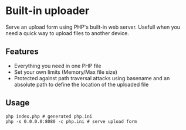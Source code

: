 # Built-in uploader
Serve an upload form using PHP's built-in web server. Usefull when you need a quick way to upload files to another device.

## Features
- Everything you need in one PHP file
- Set your own limits (Memory/Max file size)
- Protected against path traversal attacks using basename and an absolute path to define the location of the uploaded file

## Usage
```
php index.php # generated php.ini
php -s 0.0.0.0:8080 -c php.ini # serve upload form
```
